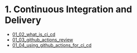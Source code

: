 # 1. Continuous Integration and Delivery
- [01_02_what_is_ci_cd](./01_02_what_is_ci_cd/README.md)
- [01_03_github_actions_review](./01_03_github_actions_review/README.md)
- [01_04_using_github_actions_for_ci_cd](./01_04_using_github_actions_for_ci_cd/README.md)
